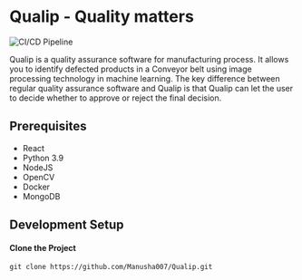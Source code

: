  # Qualip - Quality matters
 
 ![CI/CD Pipeline](https://github.com/mrsupiri/speculo/workflows/CI/CD%20Pipeline/badge.svg)

Qualip is a quality assurance software for manufacturing process. It allows you to identify defected products in a Conveyor belt using image processing technology in machine learning. The key difference between regular quality assurance software and Qualip is that Qualip can let the user to decide whether to approve or reject the final decision.
 
## Prerequisites

- React
- Python 3.9
- NodeJS
- OpenCV
- Docker
- MongoDB

## Development Setup

#### Clone the Project

```git clone https://github.com/Manusha007/Qualip.git```
